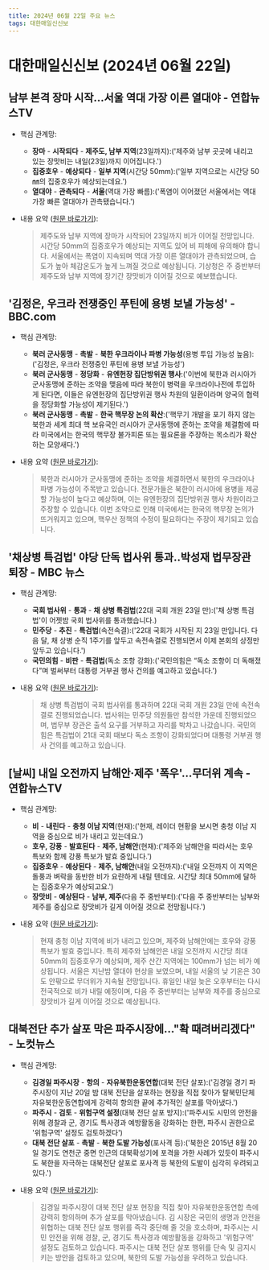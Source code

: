 ```yaml
---
title: 2024년 06월 22일 주요 뉴스
tags: 대한매일신신보
---
```


# 대한매일신신보 (2024년 06월 22일)
## 남부 본격 장마 시작…서울 역대 가장 이른 열대야 - 연합뉴스TV  
  - 핵심 관계망:  
      
      * **장마** - **시작되다** - **제주도, 남부 지역**(23일까지):('제주와 남부 곳곳에 내리고 있는 장맛비는 내일(23일)까지 이어집니다.')  
      * **집중호우** - **예상되다** - **일부 지역**(시간당 50mm):('일부 지역으로는 시간당 50㎜의 집중호우가 예상되는데요.')  
      * **열대야** - **관측되다** - **서울**(역대 가장 빠름):('폭염이 이어졌던 서울에서는 역대 가장 빠른 열대야가 관측됐습니다.')  
  
  - 내용 요약 ([원문 바로가기](https://news.google.com/rss/articles/CBMiOGh0dHBzOi8vd3d3LnlvbmhhcG5ld3N0di5jby5rci9uZXdzL01ZSDIwMjQwNjIyMDExNDAwNjQx0gEA?oc=5&hl=en-US&gl=US&ceid=US:en)):  
    > 제주도와 남부 지역에 장마가 시작되어 23일까지 비가 이어질 전망입니다. 시간당 50mm의 집중호우가 예상되는 지역도 있어 비 피해에 유의해야 합니다. 서울에서는 폭염이 지속되며 역대 가장 이른 열대야가 관측되었으며, 습도가 높아 체감온도가 높게 느껴질 것으로 예상됩니다. 기상청은 주 중반부터 제주도와 남부 지역에 장기간 장맛비가 이어질 것으로 예보했습니다.  
    

## '김정은, 우크라 전쟁중인 푸틴에 용병 보낼 가능성' - BBC.com  
  - 핵심 관계망:  
      
      * **북러 군사동맹** - **촉발** - **북한 우크라이나 파병 가능성**(용병 투입 가능성 높음):('김정은, 우크라 전쟁중인 푸틴에 용병 보낼 가능성')  
      * **북러 군사동맹** - **정당화** - **유엔헌장 집단방위권 행사**:('이번에 북한과 러시아가 군사동맹에 준하는 조약을 맺음에 따라 북한이 병력을 우크라이나전에 투입하게 된다면, 이들은 유엔헌장의 집단방위권 행사 차원의 일환이라며 양국의 협력을 정당화할 가능성이 제기된다.')  
      * **북러 군사동맹** - **촉발** - **한국 핵무장 논의 확산**:('핵무기 개발을 포기 하지 않는 북한과 세계 최대 핵 보유국인 러시아가 군사동맹에 준하는 조약을 체결함에 따라 미국에서는 한국의 핵무장 불가피론 또는 필요론을 주장하는 목소리가 확산하는 모양새다.')  
  
  - 내용 요약 ([원문 바로가기](https://news.google.com/rss/articles/CBMiMGh0dHBzOi8vd3d3LmJiYy5jb20va29yZWFuL2FydGljbGVzL2N3MDB2dzg3N2txb9IBNGh0dHBzOi8vd3d3LmJiYy5jb20va29yZWFuL2FydGljbGVzL2N3MDB2dzg3N2txby5hbXA?oc=5&hl=en-US&gl=US&ceid=US:en)):  
    > 북한과 러시아가 군사동맹에 준하는 조약을 체결하면서 북한의 우크라이나 파병 가능성이 주목받고 있습니다. 전문가들은 북한이 러시아에 용병을 제공할 가능성이 높다고 예상하며, 이는 유엔헌장의 집단방위권 행사 차원이라고 주장할 수 있습니다. 이번 조약으로 인해 미국에서는 한국의 핵무장 논의가 뜨거워지고 있으며, 핵우산 정책의 수정이 필요하다는 주장이 제기되고 있습니다.  
    

## '채상병 특검법' 야당 단독 법사위 통과‥박성재 법무장관 퇴장 - MBC 뉴스  
  - 핵심 관계망:  
      
      * **국회 법사위** - **통과** - **채 상병 특검법**(22대 국회 개원 23일 만):('채 상병 특검법'이 어젯밤 국회 법사위를 통과했습니다.)  
      * **민주당** - **추진** - **특검법**(속전속결):('22대 국회가 시작된 지 23일 만입니다. 다음 달, 채 상병 순직 1주기를 앞두고 속전속결로 진행되면서 이제 본회의 상정만 앞두고 있습니다.')  
      * **국민의힘** - **비판** - **특검법**(독소 조항 강화):('국민의힘은 “독소 조항이 더 독해졌다”며 벌써부터 대통령 거부권 행사 건의를 예고하고 있습니다.')  
  
  - 내용 요약 ([원문 바로가기](https://news.google.com/rss/articles/CBMiRWh0dHBzOi8vaW1uZXdzLmltYmMuY29tL3JlcGxheS8yMDI0L253ZGVzay9hcnRpY2xlLzY2MTAzNjNfMzY1MTUuaHRtbNIBRWh0dHBzOi8vaW1uZXdzLmltYmMuY29tL3JlcGxheS8yMDI0L253ZGVzay9hcnRpY2xlLzY2MTAzNjNfMzY1MTYuaHRtbA?oc=5&hl=en-US&gl=US&ceid=US:en)):  
    > 채 상병 특검법이 국회 법사위를 통과하며 22대 국회 개원 23일 만에 속전속결로 진행되었습니다. 법사위는 민주당 의원들만 참석한 가운데 진행되었으며, 법무부 장관은 출석 요구를 거부하고 자리를 박차고 나갔습니다. 국민의힘은 특검법이 21대 국회 때보다 독소 조항이 강화되었다며 대통령 거부권 행사 건의를 예고하고 있습니다.  
    

## [날씨] 내일 오전까지 남해안·제주 '폭우'…무더위 계속 - 연합뉴스TV  
  - 핵심 관계망:  
      
      * **비** - **내린다** - **충청 이남 지역**(현재):('현재, 레이더 현황을 보시면 충청 이남 지역을 중심으로 비가 내리고 있는데요.')  
      * **호우, 강풍** - **발효된다** - **제주, 남해안**(현재):('제주와 남해안을 따라서는 호우 특보와 함께 강풍 특보가 발효 중입니다.')  
      * **집중호우** - **예상된다** - **제주, 남해안**(내일 오전까지):('내일 오전까지 이 지역은 돌풍과 벼락을 동반한 비가 요란하게 내릴 텐데요. 시간당 최대 50mm에 달하는 집중호우가 예상되고요.')  
      * **장맛비** - **예상된다** - **남부, 제주**(다음 주 중반부터):('다음 주 중반부터는 남부와 제주를 중심으로 장맛비가 길게 이어질 것으로 전망됩니다.')  
  
  - 내용 요약 ([원문 바로가기](https://news.google.com/rss/articles/CBMiOGh0dHBzOi8vd3d3LnlvbmhhcG5ld3N0di5jby5rci9uZXdzL01ZSDIwMjQwNjIyMDExMzAwNjQx0gEA?oc=5&hl=en-US&gl=US&ceid=US:en)):  
    > 현재 충청 이남 지역에 비가 내리고 있으며, 제주와 남해안에는 호우와 강풍 특보가 발효 중입니다. 특히 제주와 남해안은 내일 오전까지 시간당 최대 50mm의 집중호우가 예상되며, 제주 산간 지역에는 100mm가 넘는 비가 예상됩니다. 서울은 지난밤 열대야 현상을 보였으며, 내일 서울의 낮 기온은 30도 안팎으로 무더위가 지속될 전망입니다. 휴일인 내일 늦은 오후부터는 다시 전국적으로 비가 내릴 예정이며, 다음 주 중반부터는 남부와 제주를 중심으로 장맛비가 길게 이어질 것으로 예상됩니다.  
    

## 대북전단 추가 살포 막은 파주시장에…"확 때려버리겠다" - 노컷뉴스  
  - 핵심 관계망:  
      
      * **김경일 파주시장** - **항의** - **자유북한운동연합**(대북 전단 살포):('김경일 경기 파주시장이 지난 20일 밤 대북 전단을 살포하는 현장을 직접 찾아가 탈북민단체 자유북한운동연합에게 강력히 항의한 끝에 추가적인 살포를 막아냈다.')  
      * **파주시** - **검토** - **위험구역 설정**(대북 전단 살포 방지):('파주시도 시민의 안전을 위해 경찰과 군, 경기도 특사경과 예방활동을 강화하는 한편, 파주시 권한으로 '위험구역' 설정도 검토하겠다')  
      * **대북 전단 살포** - **촉발** - **북한 도발 가능성**(포사격 등):('북한은 2015년 8월 20일 경기도 연천군 중면 인근의 대북확성기에 포격을 가한 사례가 있듯이 파주시도 북한을 자극하는 대북전단 살포로 포사격 등 북한의 도발이 심각히 우려되고 있다.')  
  
  - 내용 요약 ([원문 바로가기](https://news.google.com/rss/articles/CBMiKGh0dHBzOi8vd3d3Lm5vY3V0bmV3cy5jby5rci9uZXdzLzYxNjQ5MDfSAQA?oc=5&hl=en-US&gl=US&ceid=US:en)):  
    > 김경일 파주시장이 대북 전단 살포 현장을 직접 찾아 자유북한운동연합 측에 강력히 항의하며 추가 살포를 막아냈습니다. 김 시장은 국민의 생명과 안전을 위협하는 대북 전단 살포 행위를 즉각 중단해 줄 것을 호소하며, 파주시는 시민 안전을 위해 경찰, 군, 경기도 특사경과 예방활동을 강화하고 '위험구역' 설정도 검토하고 있습니다. 파주시는 대북 전단 살포 행위를 단속 및 금지시키는 방안을 검토하고 있으며, 북한의 도발 가능성을 우려하고 있습니다.  
    